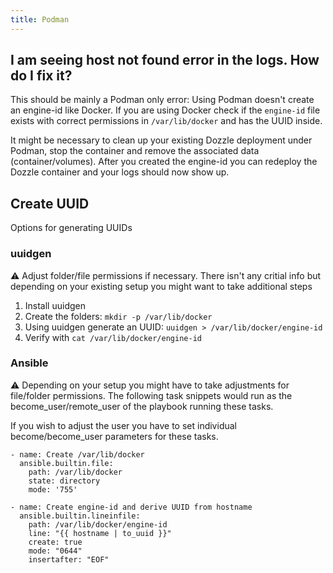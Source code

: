 ```yaml
---
title: Podman
---
```


## I am seeing host not found error in the logs. How do I fix it?

This should be mainly a Podman only error: Using Podman doesn't create an engine-id like Docker.
If you are using Docker check if the ```engine-id``` file exists with correct permissions in ```/var/lib/docker``` and has the UUID inside.

It might be necessary to clean up your existing Dozzle deployment under Podman, stop the container and remove the associated data (container/volumes). After you created the engine-id you can redeploy the Dozzle container and your logs should now show up.

## Create UUID

Options for generating UUIDs

### uuidgen

:warning: Adjust folder/file permissions if necessary. There isn't any critial info but depending on your existing setup you might want to take additional steps

1. Install uuidgen
2. Create the folders:  ```mkdir -p /var/lib/docker```
3. Using uuidgen generate an UUID: ```uuidgen > /var/lib/docker/engine-id```
4. Verify with ```cat /var/lib/docker/engine-id```

### Ansible

:warning: Depending on your setup you might have to take adjustments for file/folder permissions. The following task snippets would run as the become_user/remote_user of the playbook running these tasks.

If you wish to adjust the user you have to set individual become/become_user parameters for these tasks.

```
- name: Create /var/lib/docker
  ansible.builtin.file:
    path: /var/lib/docker
    state: directory
    mode: '755'

- name: Create engine-id and derive UUID from hostname
  ansible.builtin.lineinfile:
    path: /var/lib/docker/engine-id
    line: "{{ hostname | to_uuid }}"
    create: true
    mode: "0644"
    insertafter: "EOF"
```
